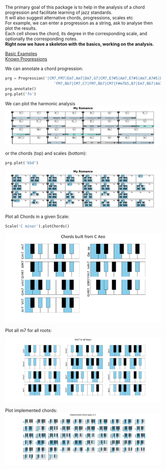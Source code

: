 The primary goal of this package is to help in the analysis of a chord progression and facilitate learning of jazz standards.  
It will also suggest alternative chords, progressions, scales etc     
For example, we can enter a progression as a string, ask to analyse then plot the results.   
Each cell shows the chord, its degree in the corresponding scale, and optionally the corresponding notes.  
**Right now we have a skeleton with the basics, working on the analysis.**

[Basic Examples](https://github.com/NeuralControl/jazzTheory/blob/master/demos.ipynb)  
[Known Progressions](https://github.com/NeuralControl/jazzTheory/blob/master/knownProgressions.ipynb)  

We can annotate a chord progression:
```python
prg = Progression('|CM7,FM7|Em7,Am7|Dm7,G7|CM7,E7#5|Am7,E7#5|Am7,A7#5|Dm7,G7|CM7,C7|'
                      'FM7,Bb7|CM7,C7|FM7,Bb7|CM7|F#m7b5,B7|Em7,Bb7|Am7,D7|Dm7,G7|',name='My Romance')  
prg.annotate()  
prg.plot('fn')  
```
We can plot the harmonic analysis
![MyRomanceFn](img/fn/MyRomance.png) 
 
 
or the chords (top) and scales (bottom):
```python
prg.plot('kbd')  
```
![MyRomanceKbd](img/kbd/MyRomance.png)  


Plot all Chords in a given Scale:  
```python
Scale('C minor').plotChords()
```
![SatinDoll](jazzElements/docs/img/allChords.png)  

Plot all m7 for all roots:  

![SatinDoll](jazzElements/docs/img/allKeys.png)  

Plot implemented chords:  
![SatinDoll](jazzElements/docs/img/ImplementedChords.png)

